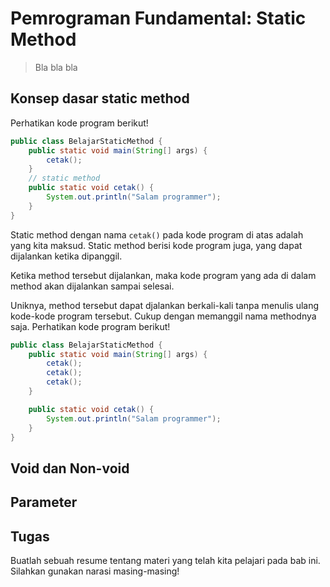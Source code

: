 # Pemrograman Fundamental: Static Method

> Bla bla bla 



## Konsep dasar static method

Perhatikan kode program berikut!

```java
public class BelajarStaticMethod {
    public static void main(String[] args) {
        cetak();
    }
	// static method
    public static void cetak() {
        System.out.println("Salam programmer");
    }
}
```

Static method dengan nama `cetak()` pada kode program di atas adalah yang kita maksud. Static method berisi kode program juga, yang dapat dijalankan ketika dipanggil.

Ketika method tersebut dijalankan, maka kode program yang ada di dalam method akan dijalankan sampai selesai.

Uniknya, method tersebut dapat djalankan berkali-kali tanpa menulis ulang kode-kode program tersebut. Cukup dengan memanggil nama methodnya saja. Perhatikan kode program berikut!

```java
public class BelajarStaticMethod {
    public static void main(String[] args) {
        cetak();
        cetak();
        cetak();
    }

    public static void cetak() {
        System.out.println("Salam programmer");
    }
}
```



## Void dan Non-void

## Parameter

## Tugas

Buatlah sebuah resume tentang materi yang telah kita pelajari pada bab ini. Silahkan gunakan narasi masing-masing!